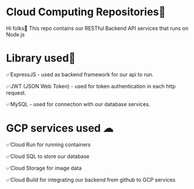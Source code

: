 # Cloud Computing Repositories🥷

Hi folks👋 This repo contains our RESTful Backend API services that runs on Node.js


# Library used🧩

✅ExpressJS - used as backend framework for our api to run.

✅JWT (JSON Web Token) - used for token authentication in each http request.

✅MySQL - used for connection with our database services.



# GCP services used ☁

✅Cloud Run for running containers

✅Cloud SQL to store our database

✅Cloud Storage for image data

✅Cloud Build for integrating our backend from github to GCP services
